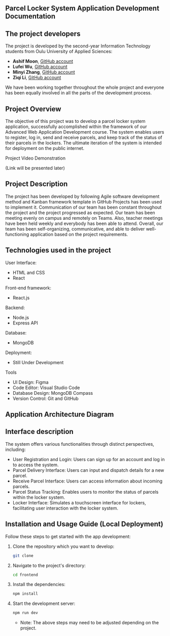 ## Parcel Locker System Application Development Documentation

## The project developers

The project is developed by the second-year Information Technology students from Oulu University of Applied Sciences:

- **Ashif Moon**, [GitHub account](https://github.com/AshifkhaMoon)
- **Lufei Wu**, [GitHub account](https://github.com/lufeiwu22)
- **Minyi Zhang**, [GitHub account](https://github.com/minyizhangg)
- **Ziqi Li**, [GitHub account](https://github.com/ZiqiLi28)

We have been working together throughout the whole project and everyone has been equally involved in all the parts of the development process.


## Project Overview

The objective of this project was to develop a parcel locker system application, successfully accomplished within the framework of our Advanced Web Application Development course. The system enables users to register, log in, send and receive parcels, and keep track of the status of their parcels in the lockers. The ultimate iteration of the system is intended for deployment on the public internet.

Project Video Demonstration

(Link will be presented later)


## Project Description
The project has been developed by following Agile software development method and Kanban framework template in GitHub Projects has been used to implement it. Communication of our team has been constant throughout the project and the project progressed as expected. Our team has been meeting evenly on campus and remotely on Teams. Also, teacher meetings have been held weekly and everybody has been able to attend. Overall, our team has been self-organizing, communicative, and able to deliver well-functioning application based on the project requirements.

## Technologies used in the project
User Interface:
- HTML and CSS
- React 

Front-end framework:
- React.js 

Backend:
- Node.js 
- Express API


Database:
- MongoDB

Deployment:
- Still Under Development

Tools
- UI Design: Figma
- Code Editor: Visual Studio Code
- Database Design: MongoDB Compass
- Version Control: Git and GitHub

## Application Architecture Diagram




## Interface description

The system offers various functionalities through distinct perspectives, including:

- User Registration and Login: Users can sign up for an account and log in to access the system.
- Parcel Delivery Interface: Users can input and dispatch details for a new parcel.
- Receive Parcel Interface: Users can access information about incoming parcels.
- Parcel Status Tracking: Enables users to monitor the status of parcels within the locker system.
- Locker Interface: Simulates a touchscreen interface for lockers, facilitating user interaction with the locker system.

## Installation and Usage Guide (Local Deployment)
Follow these steps to get started with the app development:

1. Clone the repository which you want to develop:
   
   ```bash
   git clone 
   ```

2. Navigate to the project's directory:
   
   ```bash
   cd frontend
   ```

3. Install the dependencies:
   
   ```bash
   npm install
   ```



4. Start the development server:
   
   ```bash
   npm run dev
   ```
   - Note: The above steps may need to be adjusted depending on the project.
